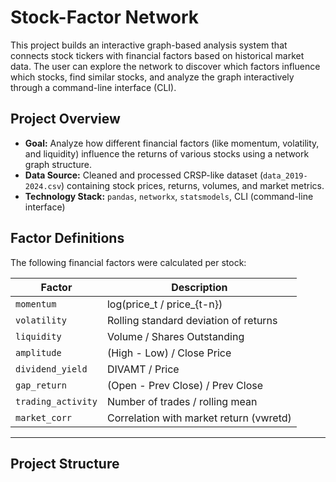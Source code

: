 # Stock-Factor Network

This project builds an interactive graph-based analysis system that connects stock tickers with financial factors based on historical market data. The user can explore the network to discover which factors influence which stocks, find similar stocks, and analyze the graph interactively through a command-line interface (CLI).

## Project Overview

- **Goal:** Analyze how different financial factors (like momentum, volatility, and liquidity) influence the returns of various stocks using a network graph structure.
- **Data Source:** Cleaned and processed CRSP-like dataset (`data_2019-2024.csv`) containing stock prices, returns, volumes, and market metrics.
- **Technology Stack:** `pandas`, `networkx`, `statsmodels`, CLI (command-line interface)

## Factor Definitions

The following financial factors were calculated per stock:

| Factor              | Description |
|---------------------|-------------|
| `momentum`          | log(price_t / price_{t-n}) |
| `volatility`        | Rolling standard deviation of returns |
| `liquidity`         | Volume / Shares Outstanding |
| `amplitude`         | (High - Low) / Close Price |
| `dividend_yield`    | DIVAMT / Price |
| `gap_return`        | (Open - Prev Close) / Prev Close |
| `trading_activity`  | Number of trades / rolling mean |
| `market_corr`       | Correlation with market return (vwretd) |

---

## Project Structure

